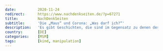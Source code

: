 ```yaml
---
date:          2020-11-24
redirect:      https://www.nachdenkseiten.de/?p=67271
title:         NachDenkSeiten
subtitle:      'Die „Maus“ und Corona: „Was darf ich?“'
description:   'Es gibt Geschichten, die sind im Gegensatz zu denen des Kinderfernsehens, der Lach- und Sachgeschichten, nicht zum Lachen - auch oder gerade, weil sie im Kinder-TV laufen. Eine einprägsame, schlicht gehaltene und somit beinah logisch wirkende Grafik der „Sendung mit der Maus“ für Kinder zeigt den Irrsinn unseres Verhaltens in der gegenwärtigen Corona-Situation. Von Frank Blenz.'
country:       [DE]
categories:    [MSM]
tags:          [kind, manipulation]
---
```

